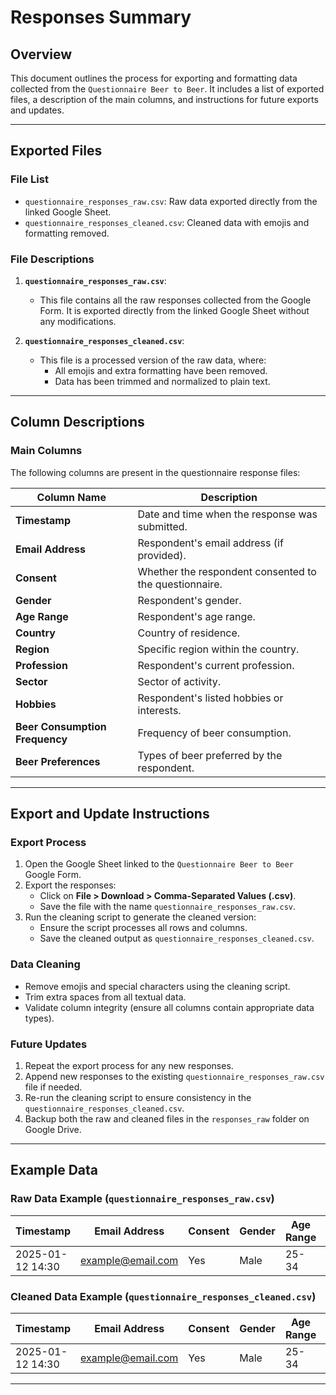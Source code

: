 # Responses Summary

## Overview

This document outlines the process for exporting and formatting data collected from the `Questionnaire Beer to Beer`. It includes a list of exported files, a description of the main columns, and instructions for future exports and updates.

---

## Exported Files

### File List

- `questionnaire_responses_raw.csv`: Raw data exported directly from the linked Google Sheet.
- `questionnaire_responses_cleaned.csv`: Cleaned data with emojis and formatting removed.

### File Descriptions

1. **`questionnaire_responses_raw.csv`**:
    - This file contains all the raw responses collected from the Google Form. It is exported directly from the linked Google Sheet without any modifications.

2. **`questionnaire_responses_cleaned.csv`**:
    - This file is a processed version of the raw data, where:
        - All emojis and extra formatting have been removed.
        - Data has been trimmed and normalized to plain text.

---

## Column Descriptions

### Main Columns

The following columns are present in the questionnaire response files:

| Column Name                  | Description                                           |
|------------------------------|-------------------------------------------------------|
| **Timestamp**                | Date and time when the response was submitted.        |
| **Email Address**            | Respondent's email address (if provided).             |
| **Consent**                  | Whether the respondent consented to the questionnaire.|
| **Gender**                   | Respondent's gender.                                  |
| **Age Range**                | Respondent's age range.                               |
| **Country**                  | Country of residence.                                 |
| **Region**                   | Specific region within the country.                  |
| **Profession**               | Respondent's current profession.                     |
| **Sector**                   | Sector of activity.                                   |
| **Hobbies**                  | Respondent's listed hobbies or interests.            |
| **Beer Consumption Frequency** | Frequency of beer consumption.                      |
| **Beer Preferences**         | Types of beer preferred by the respondent.            |

---

## Export and Update Instructions

### Export Process

1. Open the Google Sheet linked to the `Questionnaire Beer to Beer` Google Form.
2. Export the responses:
    - Click on **File > Download > Comma-Separated Values (.csv)**.
    - Save the file with the name `questionnaire_responses_raw.csv`.
3. Run the cleaning script to generate the cleaned version:
    - Ensure the script processes all rows and columns.
    - Save the cleaned output as `questionnaire_responses_cleaned.csv`.

### Data Cleaning

- Remove emojis and special characters using the cleaning script.
- Trim extra spaces from all textual data.
- Validate column integrity (ensure all columns contain appropriate data types).

### Future Updates

1. Repeat the export process for any new responses.
2. Append new responses to the existing `questionnaire_responses_raw.csv` file if needed.
3. Re-run the cleaning script to ensure consistency in the `questionnaire_responses_cleaned.csv`.
4. Backup both the raw and cleaned files in the `responses_raw` folder on Google Drive.

---

## Example Data

### Raw Data Example (`questionnaire_responses_raw.csv`)

| Timestamp       | Email Address       | Consent | Gender | Age Range | Country | Region        | Profession | Sector      | Hobbies         | Beer Consumption | Beer Preferences |
|-----------------|--------------------|---------|--------|-----------|---------|---------------|------------|-------------|-----------------|------------------|------------------|
| 2025-01-12 14:30 | <example@email.com> | Yes     | Male   | 25-34     | France  | Alpes-Maritimes | Student    | Technology  | Music, Sports   | Monthly          | IPA, Blonde      |

### Cleaned Data Example (`questionnaire_responses_cleaned.csv`)

| Timestamp       | Email Address       | Consent | Gender | Age Range | Country | Region        | Profession | Sector      | Hobbies         | Beer Consumption | Beer Preferences |
|-----------------|--------------------|---------|--------|-----------|---------|---------------|------------|-------------|-----------------|------------------|------------------|
| 2025-01-12 14:30 | <example@email.com> | Yes     | Male   | 25-34     | France  | Alpes-Maritimes | Student    | Technology  | Music, Sports   | Monthly          | IPA, Blonde      |

---
